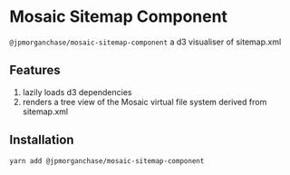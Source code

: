 # Mosaic Sitemap Component

`@jpmorganchase/mosaic-sitemap-component` a d3 visualiser of sitemap.xml

## Features

1. lazily loads d3 dependencies
2. renders a tree view of the Mosaic virtual file system derived from sitemap.xml

## Installation

`yarn add @jpmorganchase/mosaic-sitemap-component`
